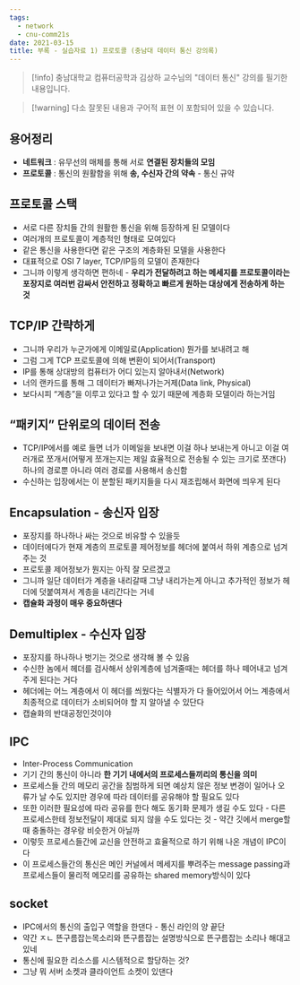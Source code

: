 ```yaml
---
tags:
  - network
  - cnu-comm21s
date: 2021-03-15
title: 부록 - 실습자료 1) 프로토콜 (충남대 데이터 통신 강의록)
---
```

> [!info] 충남대학교 컴퓨터공학과 김상하 교수님의 "데이터 통신" 강의를 필기한 내용입니다.

> [!warning] 다소 잘못된 내용과 구어적 표현 이 포함되어 있을 수 있습니다.

## 용어정리

- **네트워크** : 유무선의 매체를 통해 서로 **연결된 장치들의 모임**
- **프로토콜** : 통신의 원활함을 위해 **송, 수신자 간의 약속** - 통신 규약

## 프로토콜 스택

- 서로 다른 장치들 간의 원활한 통신을 위해 등장하게 된 모델이다
- 여러개의 프로토콜이 계층적인 형태로 모여있다
- 같은 통신을 사용한다면 같은 구조의 계층화된 모델을 사용한다
- 대표적으로 OSI 7 layer, TCP/IP등의 모델이 존재한다
- 그니까 이렇게 생각하면 편하네 - **우리가 전달하려고 하는 메세지를 프로토콜이라는 포장지로 여러번 감싸서 안전하고 정확하고 빠르게 원하는 대상에게 전송하게 하는 것**

## TCP/IP 간략하게

- 그니까 우리가 누군가에게 이메일로(Application) 뭔가를 보내려고 해
- 그럼 그게 TCP 프로토콜에 의해 변환이 되어서(Transport)
- IP를 통해 상대방의 컴퓨터가 어디 있는지 알아내서(Network)
- 너의 랜카드를 통해 그 데이터가 빠져나가는거제(Data link, Physical)
- 보다시피 “계층”을 이루고 있다고 할 수 있기 때문에 계층화 모델이라 하는거임

## “패키지” 단위로의 데이터 전송

- TCP/IP에서를 예로 들면 너가 이메일을 보내면 이걸 하나 보내는게 아니고 이걸 여러개로 쪼개서(어떻게 쪼개는지는 제일 효율적으로 전송될 수 있는 크기로 쪼갠다) 하나의 경로뿐 아니라 여러 경로를 사용해서 송신함
- 수신하는 입장에서는 이 분할된 패키지들을 다시 재조립해서 화면에 띄우게 된다

## Encapsulation - 송신자 입장

- 포장지를 하나하나 싸는 것으로 비유할 수 있을듯
- 데이터에다가 현재 계층의 프로토콜 제어정보를 헤더에 붙여서 하위 계층으로 넘겨주는 것
- 프로토콜 제어정보가 뭔지는 아직 잘 모르겠고
- 그니까 일단 데이터가 계층을 내리갈때 그냥 내리가는게 아니고 추가적인 정보가 헤더에 덧붙여져서 계층을 내리간다는 거네
- **캡슐화 과정이 매우 중요하댄다**

## Demultiplex - 수신자 입장

- 포장지를 하나하나 벗기는 것으로 생각해 볼 수 있음
- 수신한 놈에서 헤더를 검사해서 상위계층에 넘겨줄때는 헤더를 하나 떼어내고 넘겨주게 된다는 거다
- 헤더에는 어느 계층에서 이 헤더를 씌웠다는 식별자가 다 들어있어서 어느 계층에서 최종적으로 데이터가 소비되어야 할 지 알아낼 수 있단다
- 캡슐화의 반대공정인것이야

## IPC

- Inter-Process Communication
- 기기 간의 통신이 아니라 **한 기기 내에서의 프로세스들끼리의 통신을 의미**
- 프로세스들 간의 메모리 공간을 침범하게 되면 예상치 않은 정보 변경이 일어나 오류가 날 수도 있지만 경우에 따라 데이터를 공유해야 할 필요도 있다
- 또한 이러한 필요성에 따라 공유를 한다 해도 동기화 문제가 생길 수도 있다 - 다른 프로세스한테 정보전달이 제대로 되지 않을 수도 있다는 것 - 약간 깃에서 merge할때 충돌하는 경우랑 비슷한거 아닐까
- 이렇듯 프로세스들간에 교신을 안전하고 효율적으로 하기 위해 나온 개념이 IPC이다
- 이 프로세스들간의 통신은 메인 커널에서 메세지를 뿌려주는 message passing과 프로세스들이 물리적 메모리를 공유하는 shared memory방식이 있다

## socket

- IPC에서의 통신의 출입구 역할을 한댄다 - 통신 라인의 양 끝단
- 약간 ㅈㄴ 뜬구름잡는목소리와 뜬구름잡는 설명방식으로 뜬구름잡는 소리나 해대고 있네
- 통신에 필요한 리소스를 시스템적으로 할당하는 것?
- 그냥 뭐 서버 소켓과 클라이언트 소켓이 있댄다